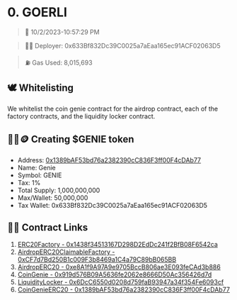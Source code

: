 # 0. GOERLI
<blockquote>📅 10/2/2023-10:57:29 PM</blockquote>

<blockquote>🧞‍♂️ Deployer: 0x633Bf832Dc39C0025a7aEaa165ec91ACF02063D5</blockquote>

<blockquote>⛽️ Gas Used: 8,015,693</blockquote>

## 🕊️ Whitelisting
We whitelist the coin genie contract for the airdrop contract, each of the factory contracts, and the liquidity locker contract.
## 🧞‍♂️🪙 Creating $GENIE token
- Address: [0x1389bAF53bd76a2382390cC836F3ff00F4cDAb77](https://goerli.etherscan.io/token/0x1389bAF53bd76a2382390cC836F3ff00F4cDAb77)
- Name: Genie
- Symbol: GENIE
- Tax: 1%
- Total Supply: 1,000,000,000
- Max/Wallet: 50,000,000
- Tax Wallet: 0x633Bf832Dc39C0025a7aEaa165ec91ACF02063D5
## 👷‍♂️ Contract Links
1. [ERC20Factory - 0x1438f34513167D298D2EdDc241f2BfB08F6542ca](https://goerli.etherscan.io/address/0x1438f34513167D298D2EdDc241f2BfB08F6542ca)
2. [AirdropERC20ClaimableFactory - 0xCF7d7Bd250B1c009F3b8469a1C4a79C89bB065BB](https://goerli.etherscan.io/address/0xCF7d7Bd250B1c009F3b8469a1C4a79C89bB065BB)
3. [AirdropERC20 - 0xe8A1f9A97A9e9705BccB806ae3E093feCAd3b886](https://goerli.etherscan.io/address/0xe8A1f9A97A9e9705BccB806ae3E093feCAd3b886)
4. [CoinGenie - 0x919d576B09A5636fe2062e8666D50Ac356426d7d](https://goerli.etherscan.io/address/0x919d576B09A5636fe2062e8666D50Ac356426d7d)
5. [LiquidityLocker - 0x6DcC6550d0208d759faB93947a34f354Fe6093cf](https://goerli.etherscan.io/address/0x6DcC6550d0208d759faB93947a34f354Fe6093cf)
6. [CoinGenieERC20 - 0x1389bAF53bd76a2382390cC836F3ff00F4cDAb77](https://goerli.etherscan.io/address/0x1389bAF53bd76a2382390cC836F3ff00F4cDAb77)
